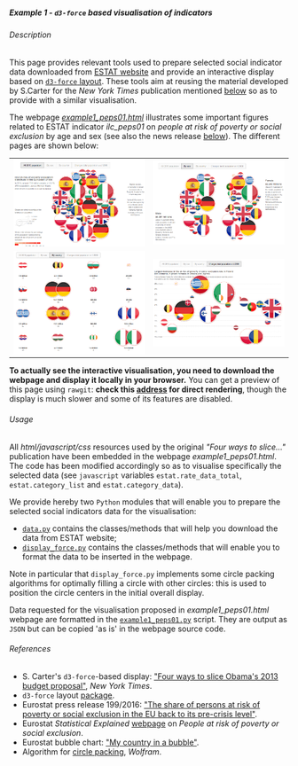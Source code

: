 ##### Example 1 - `d3-force` based visualisation of indicators

###### <a name="Description"></a>Description

This page provides relevant tools used to prepare selected social indicator data downloaded from [ESTAT website](http://ec.europa.eu/eurostat/data/database) and provide an interactive display based on [`d3-force` layout](https://github.com/d3/d3-force). These tools aim at reusing the material developed by S.Carter for the _New York Times_ publication mentioned [below](#References) so as to provide with a similar visualisation.

The webpage [_example1_peps01.html_](https://github.com/eurostat/d3ex4es/blob/master/example1/example1_peps01.html) illustrates some important figures related to ESTAT indicator _ilc_peps01_ on *people at risk of poverty or social exclusion* by age and sex (see also the  news release [below](#References)). The different pages are shown below:
<table>
<tr>
<td><kbd><img src="example1_peps01_excerpt1.png" alt="Example 1 PEPS01 excerpt 1" width="400"> </kbd></td>
<td><kbd><img src="example1_peps01_excerpt2.png" alt="Example 1 PEPS01 excerpt 2" width="400"> </kbd></td>
</tr>
<tr>
<td><kbd><img src="example1_peps01_excerpt3.png" alt="Example 1 PEPS01 excerpt 3" width="400"> </kbd></td>
<td><kbd><img src="example1_peps01_excerpt4.png" alt="Example 1 PEPS01 excerpt 4" width="400"> </kbd></td>
</tr>
</table>

**To actually see the interactive visualisation, you need to download the webpage and display it locally in your browser.** You can get a preview of this page using `rawgit`: **check this [address](https://cdn.rawgit.com/eurostat/d3ex4es/01d12b8f/example1/example1_peps01.html) for direct rendering**, though the display is much slower and some of its features are disabled.

###### <a name="Usage"></a>Usage

All _html/javascript/css_ resources used by the original _"Four ways to slice..."_ publication have been embedded in the webpage _example1_peps01.html_. The code has been modified accordingly so as to visualise  specifically the selected data  (see `javascript` variables `estat.rate_data_total`, `estat.category_list` and `estat.category_data`).

We provide hereby two `Python` modules that will enable you to prepare the selected social indicators data for the visualisation:
* [`data.py`](https://github.com/eurostat/d3ex4es/blob/master/data.py) contains the classes/methods that will help you download the data from ESTAT website;
* [`display_force.py`](https://github.com/eurostat/d3ex4es/blob/master/display_force.py) contains the classes/methods that will enable you to format the data to be inserted in the webpage.

Note in particular that `display_force.py` implements some circle packing algorithms for optimally filling a circle with other circles: this is used to position the circle centers in the initial overall display. 

Data requested for the visualisation proposed in _example1_peps01.html_ webpage are formatted in the [`example1_peps01.py`](https://github.com/eurostat/d3ex4es/blob/master/example1_peps01.py) script. They are output as `JSON` but can be copied 'as is' in the webpage source code.

###### <a name="References"></a>References

* S. Carter's `d3-force`-based display: ["Four ways to slice Obama's 2013 budget proposal"](http://www.nytimes.com/interactive/2012/02/13/us/politics/2013-budget-proposal-graphic.html), _New York Times_.
* `d3-force` layout [package](https://github.com/d3/d3-force).
* Eurostat press release 199/2016: ["The share of persons at risk of poverty or social exclusion in the EU back to its pre-crisis level"](http://ec.europa.eu/eurostat/documents/2995521/7695750/3-17102016-BP-EN.pdf).
* Eurostat _Statistical Explained_ [webpage](http://ec.europa.eu/eurostat/statistics-explained/index.php/People_at_risk_of_poverty_or_social_exclusion) on _People at risk of poverty or social exclusion_.
* Eurostat bubble chart: ["My country in a bubble"](http://ec.europa.eu/eurostat/cache/BubbleChart/).
* Algorithm for [circle packing](http://mathworld.wolfram.com/CirclePacking.html), _Wolfram_.
